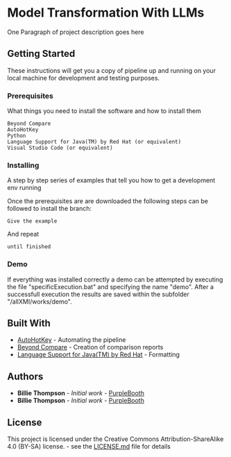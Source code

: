 # Model Transformation With LLMs

One Paragraph of project description goes here

## Getting Started

These instructions will get you a copy of pipeline up and running on your local machine for development and testing purposes.

### Prerequisites

What things you need to install the software and how to install them

```
Beyond Compare
AutoHotKey
Python
Language Support for Java(TM) by Red Hat (or equivalent)
Visual Studio Code (or equivalent)
```

### Installing

A step by step series of examples that tell you how to get a development env running

Once the prerequisites are are downloaded the following steps can be followed to install the branch:

```
Give the example
```

And repeat

```
until finished
```

### Demo

If everything was installed correctly a demo can be attempted by executing the file "specificExecution.bat" and specifying the name "demo". 
After a successfull execution the results are saved within the subfolder "/allXMI/works/demo". 

## Built With

* [AutoHotKey](https://www.autohotkey.com/) - Automating the pipeline
* [Beyond Compare](https://www.scootersoftware.com/) - Creation of comparison reports
* [Language Support for Java(TM) by Red Hat](https://marketplace.visualstudio.com/items?itemName=redhat.java) - Formatting


## Authors

* **Billie Thompson** - *Initial work* - [PurpleBooth](https://github.com/PurpleBooth)
* **Billie Thompson** - *Initial work* - [PurpleBooth](https://github.com/PurpleBooth)

## License

This project is licensed under the Creative Commons Attribution-ShareAlike 4.0 (BY-SA) license. - see the [LICENSE.md](LICENSE.md) file for details

